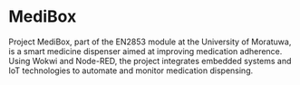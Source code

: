# MediBox
Project MediBox, part of the EN2853 module at the University of Moratuwa, is a smart medicine dispenser aimed at improving medication adherence. Using Wokwi and Node-RED, the project integrates embedded systems and IoT technologies to automate and monitor medication dispensing.
